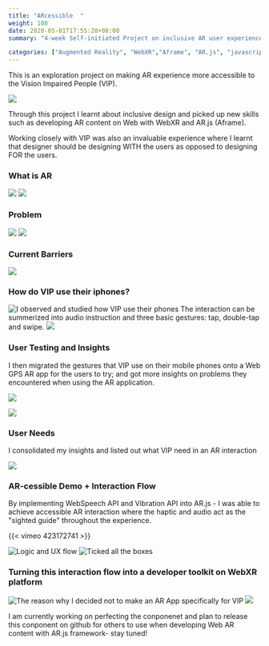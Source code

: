 ```yaml
---
title: "ARcessible  "
weight: 100
date: 2020-05-01T17:55:28+08:00
summary: "4-week Self-initiated Project on inclusive AR user experience design @idecourse"

categories: ["Augmented Reality", "WebXR","Aframe", "AR.js", "javascript", "Prototyping"]
---
```

This is an exploration project on making AR experience more accessible to the Vision Impaired People (VIP).

![](/images/arcessible/render.gif "")

Through this project I learnt about inclusive design and picked up new skills such as developing AR content on Web with WebXR and AR.js (Aframe).

Working closely with VIP was also an invaluable experience where I learnt that designer should be designing WITH the users as opposed to designing FOR the users.

### What is AR 
![](/images/arcessible/arcessible_1.png "")
![](/images/arcessible/arcessible_2.png "")

### Problem
![](/images/arcessible/arcessible_3.png "")
![](/images/arcessible/arcessible_4.png "")

### Current Barriers
![](/images/arcessible/arcessible_5.png "")

### How do VIP use their iphones?

![](/images/arcessible/arthur-using-phone.gif "I observed and studied how VIP use their phones")
The interaction can be summerized into audio instruction and three basic gestures: tap, double-tap and swipe.
![](/images/arcessible/arcessible_6.png "")


### User Testing and Insights

I then migrated the gestures that VIP use on their mobile phones onto a Web GPS AR app for the users to try; and got more insights on problems they encountered when using the AR application.

![](/images/arcessible/arthur-prototype-1.gif "")

![](/images/arcessible/arcessible_9.png "")

### User Needs

I consolidated my insights and listed out what VIP need in an AR interaction

![](/images/arcessible/arcessible_10.png "")

### AR-cessible Demo + Interaction Flow
By implementing WebSpeech API and Vibration API into AR.js - I was able to achieve accessible AR interaction where the haptic and audio act as the "sighted guide" throughout the experience.

{{< vimeo 423172741 >}}

![](/images/arcessible/arcessible_13.png "Logic and UX flow")
![](/images/arcessible/arcessible_15.png "Ticked all the boxes")




### Turning this interaction flow into a developer toolkit on WebXR platform
![](/images/arcessible/arcessible_11.png "The reason why I decided not to make an AR App specifically for VIP")
![](/images/arcessible/arcessible_12.png "")

I am currently working on perfecting the conponenet and plan to release this conponent on github for others to use when developing Web AR content with AR.js framework- stay tuned!